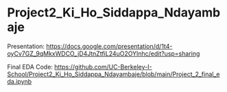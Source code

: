 # Project2_Ki_Ho_Siddappa_Ndayambaje

Presentation: https://docs.google.com/presentation/d/1t4-oyCv7GZ_9qMkxWDCO_jD4JtnZtfiL24uO2OYlnhc/edit?usp=sharing

Final EDA Code: https://github.com/UC-Berkeley-I-School/Project2_Ki_Ho_Siddappa_Ndayambaje/blob/main/Project_2_final_eda.ipynb
